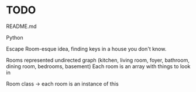 # TODO
README.md

Python

Escape Room-esque idea, finding keys in a house you don't know. 

Rooms represented undirected graph (kitchen, living room, foyer, bathroom, dining room, bedrooms, basement) 
Each room is an array with things to look in

Room class -> each room is an instance of this
